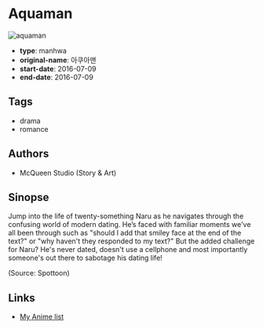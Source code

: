 # Aquaman

![aquaman](https://cdn.myanimelist.net/images/manga/1/228244.jpg)

-   **type**: manhwa
-   **original-name**: 아쿠아맨
-   **start-date**: 2016-07-09
-   **end-date**: 2016-07-09

## Tags

-   drama
-   romance

## Authors

-   McQueen Studio (Story & Art)

## Sinopse

Jump into the life of twenty-something Naru as he navigates through the confusing world of modern dating. He’s faced with familiar moments we've all been through such as "should I add that smiley face at the end of the text?" or "why haven't they responded to my text?" But the added challenge for Naru? He's never dated, doesn't use a cellphone and most importantly someone's out there to sabotage his dating life!

(Source: Spottoon)

## Links

-   [My Anime list](https://myanimelist.net/manga/120320/Aquaman)
